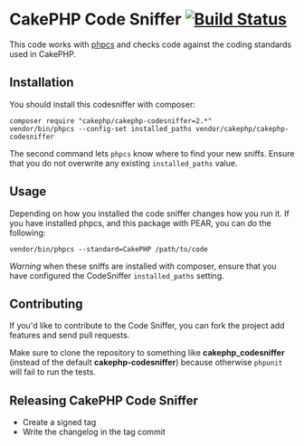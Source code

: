 # CakePHP Code Sniffer [![Build Status](https://travis-ci.org/cakephp/cakephp-codesniffer.png?branch=master)](http://travis-ci.org/cakephp/cakephp-codesniffer)

This code works with [phpcs](http://pear.php.net/manual/en/package.php.php-codesniffer.php)
and checks code against the coding standards used in CakePHP.

## Installation

You should install this codesniffer with composer:

	composer require "cakephp/cakephp-codesniffer=2.*"
	vendor/bin/phpcs --config-set installed_paths vendor/cakephp/cakephp-codesniffer

The second command lets `phpcs` know where to find your new sniffs. Ensure that
you do not overwrite any existing `installed_paths` value.

## Usage

Depending on how you installed the code sniffer changes how you run it. If you have
installed phpcs, and this package with PEAR, you can do the following:

	vendor/bin/phpcs --standard=CakePHP /path/to/code

*Warning* when these sniffs are installed with composer, ensure that you have
configured the CodeSniffer `installed_paths` setting.

## Contributing

If you'd like to contribute to the Code Sniffer, you can fork the project add
features and send pull requests.

Make sure to clone the repository to something like **cakephp_codesniffer**
(instead of the default **cakephp-codesniffer**) because otherwise `phpunit`
will fail to run the tests.

## Releasing CakePHP Code Sniffer

* Create a signed tag
* Write the changelog in the tag commit
